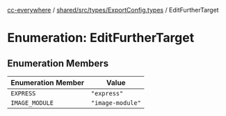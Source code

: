 [cc-everywhere](../../../../../index.md) / [shared/src/types/ExportConfig.types](../index.md) / EditFurtherTarget

# Enumeration: EditFurtherTarget

## Enumeration Members

| Enumeration Member | Value |
| ------ | ------ |
| `EXPRESS` | `"express"` |
| `IMAGE_MODULE` | `"image-module"` |
